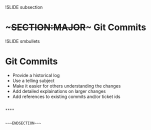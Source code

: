 !SLIDE subsection
# ~~~SECTION:MAJOR~~~ Git Commits

!SLIDE smbullets
# Git Commits

* Provide a historical log
* Use a telling subject
* Make it easier for others understanding the changes
* Add detailed explainations on larger changes
* Add references to existing commits and/or ticket ids

~~~SECTION:handouts~~~

****


~~~ENDSECTION~~~

